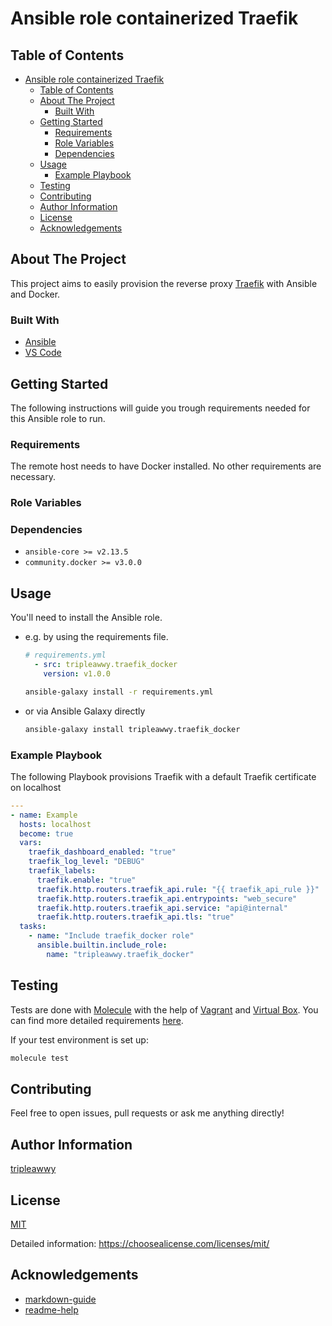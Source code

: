 # Ansible role containerized Traefik

<!-- TABLE OF CONTENTS -->
## Table of Contents

- [Ansible role containerized Traefik](#ansible-role-containerized-traefik)
  - [Table of Contents](#table-of-contents)
  - [About The Project](#about-the-project)
    - [Built With](#built-with)
  - [Getting Started](#getting-started)
    - [Requirements](#requirements)
    - [Role Variables](#role-variables)
    - [Dependencies](#dependencies)
  - [Usage](#usage)
    - [Example Playbook](#example-playbook)
  - [Testing](#testing)
  - [Contributing](#contributing)
  - [Author Information](#author-information)
  - [License](#license)
  - [Acknowledgements](#acknowledgements)

<!-- ABOUT THE PROJECT -->
## About The Project

This project aims to easily provision the reverse proxy [Traefik][traefik_url] with Ansible and Docker.

### Built With

- [Ansible][ansible_url]
- [VS Code][code_url]

<!-- GETTING STARTED -->
## Getting Started

The following instructions will guide you trough requirements needed for this Ansible role to run.

### Requirements
The remote host needs to have Docker installed. No other requirements are necessary.
### Role Variables
### Dependencies
- `ansible-core >= v2.13.5`
- `community.docker >= v3.0.0`

<!-- USAGE -->
## Usage
You'll need to install the Ansible role.

- e.g. by using the requirements file.

  ```yaml
  # requirements.yml
    - src: tripleawwy.traefik_docker
      version: v1.0.0
  ```
  ```bash
  ansible-galaxy install -r requirements.yml
  ```
- or via Ansible Galaxy directly
  ```bash
  ansible-galaxy install tripleawwy.traefik_docker
  ```

### Example Playbook
The following Playbook provisions Traefik with a default Traefik certificate on localhost
```yaml
---
- name: Example
  hosts: localhost
  become: true
  vars:
    traefik_dashboard_enabled: "true"
    traefik_log_level: "DEBUG"
    traefik_labels:
      traefik.enable: "true"
      traefik.http.routers.traefik_api.rule: "{{ traefik_api_rule }}"
      traefik.http.routers.traefik_api.entrypoints: "web_secure"
      traefik.http.routers.traefik_api.service: "api@internal"
      traefik.http.routers.traefik_api.tls: "true"
  tasks:
    - name: "Include traefik_docker role"
      ansible.builtin.include_role:
        name: "tripleawwy.traefik_docker"
```

<!-- Testing -->
## Testing
Tests are done with [Molecule][molecule_url] with the help of [Vagrant][vagrant_url] and [Virtual Box][vb_url]. You can find more detailed requirements [here][molecule_deps].

If your test environment is set up:
```bash
molecule test
```

<!-- CONTRIBUTING -->
## Contributing
Feel free to open issues, pull requests or ask me anything directly!

<!-- AUTHOR INFORMATION -->
## Author Information
[tripleawwy](https://github.com/tripleawwy)

<!-- License -->
## License
[MIT][mit_url]

Detailed information: https://choosealicense.com/licenses/mit/

<!-- ACKNOWLEDGEMENTS -->
## Acknowledgements

- [markdown-guide](https://about.gitlab.com/handbook/product/technical-writing/markdown-guide/#colorful-sections)
- [readme-help](https://github.com/othneildrew/Best-README-Template)

<!-- MARKDOWN LINKS & IMAGES -->
<!-- https://www.markdownguide.org/basic-syntax/#reference-style-links -->

[traefik_url]: https://traefik.io/
[ansible_url]: https://www.ansible.com/
[code_url]: https://code.visualstudio.com/
[molecule_url]: https://molecule.readthedocs.io/en/latest/ci.html
[vagrant_url]: https://www.vagrantup.com/
[vb_url]: https://www.virtualbox.org/
[molecule_deps]: molecule/default/INSTALL.rst
[mit_url]: https://spdx.org/licenses/MIT.html
